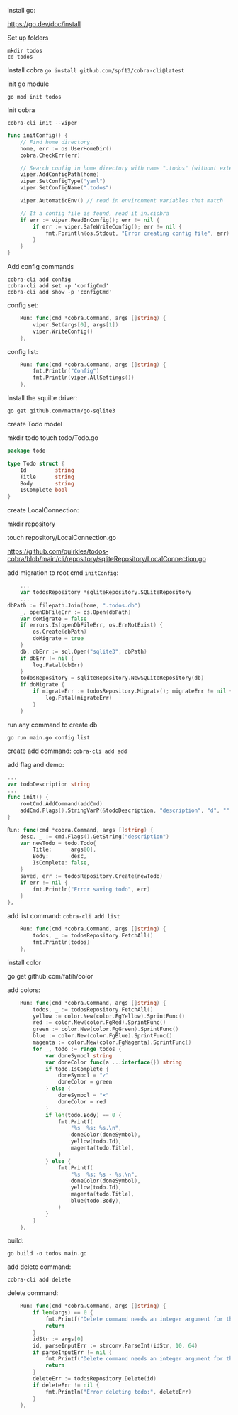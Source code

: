 install go:

https://go.dev/doc/install

Set up folders
```
mkdir todos
cd todos
```
Install cobra
`go install github.com/spf13/cobra-cli@latest`

init go module
```
go mod init todos
```
Init cobra
```
cobra-cli init --viper
```

```go
func initConfig() {
    // Find home directory.
    home, err := os.UserHomeDir()
    cobra.CheckErr(err)

    // Search config in home directory with name ".todos" (without extension).
    viper.AddConfigPath(home)
    viper.SetConfigType("yaml")
    viper.SetConfigName(".todos")

	viper.AutomaticEnv() // read in environment variables that match

	// If a config file is found, read it in.ciobra
	if err := viper.ReadInConfig(); err != nil {
		if err := viper.SafeWriteConfig(); err != nil {
			fmt.Fprintln(os.Stdout, "Error creating config file", err)
		}
	}
}
```

Add config commands
```
cobra-cli add config
cobra-cli add set -p 'configCmd'
cobra-cli add show -p 'configCmd'
```

config set:

```go
	Run: func(cmd *cobra.Command, args []string) {
		viper.Set(args[0], args[1])
		viper.WriteConfig()
	},
```

config list:

```go
	Run: func(cmd *cobra.Command, args []string) {
        fmt.Println("Config")
        fmt.Println(viper.AllSettings())
    },
```

Install the squilte driver:

`go get github.com/mattn/go-sqlite3`

create Todo model

mkdir todo
touch todo/Todo.go

```go
package todo

type Todo struct {
	Id         string
	Title      string
	Body       string
	IsComplete bool
}
```



create LocalConnection: 

mkdir repository  

touch repository/LocalConnection.go

https://github.com/quirkles/todos-cobra/blob/main/cli/repository/sqliteRepository/LocalConnection.go

add migration to root cmd `initConfig`:

```go
    ...
    var todosRepository *sqliteRepository.SQLiteRepository
    ...
dbPath := filepath.Join(home, ".todos.db")
	_, openDbFileErr := os.Open(dbPath)
	var doMigrate = false
	if errors.Is(openDbFileErr, os.ErrNotExist) {
		os.Create(dbPath)
		doMigrate = true
	}
	db, dbErr := sql.Open("sqlite3", dbPath)
	if dbErr != nil {
		log.Fatal(dbErr)
	}
	todosRepository = sqliteRepository.NewSQLiteRepository(db)
	if doMigrate {
		if migrateErr := todosRepository.Migrate(); migrateErr != nil {
			log.Fatal(migrateErr)
		}
	}
```

run any command to create db

`go run main.go config list`

create add command: `cobra-cli add add`

add flag and demo:

```go
...
var todoDescription string
...
func init() {
	rootCmd.AddCommand(addCmd)
	addCmd.Flags().StringVarP(&todoDescription, "description", "d", "", "Optional description")
}

Run: func(cmd *cobra.Command, args []string) {
    desc, _ := cmd.Flags().GetString("description")
    var newTodo = todo.Todo{
        Title:      args[0],
        Body:       desc,
        IsComplete: false,
    }
    saved, err := todosRepository.Create(newTodo)
    if err != nil {
        fmt.Println("Error saving todo", err)
    }
},
```

add list command: `cobra-cli add list`

```go
	Run: func(cmd *cobra.Command, args []string) {
		todos, _ := todosRepository.FetchAll()
		fmt.Println(todos)
	},
```

install color

go get github.com/fatih/color

add colors:

```go
	Run: func(cmd *cobra.Command, args []string) {
		todos, _ := todosRepository.FetchAll()
		yellow := color.New(color.FgYellow).SprintFunc()
		red := color.New(color.FgRed).SprintFunc()
		green := color.New(color.FgGreen).SprintFunc()
		blue := color.New(color.FgBlue).SprintFunc()
		magenta := color.New(color.FgMagenta).SprintFunc()
		for _, todo := range todos {
			var doneSymbol string
			var doneColor func(a ...interface{}) string
			if todo.IsComplete {
				doneSymbol = "✓"
				doneColor = green
			} else {
				doneSymbol = "×"
				doneColor = red
			}
			if len(todo.Body) == 0 {
				fmt.Printf(
					"%s  %s: %s.\n",
					doneColor(doneSymbol),
					yellow(todo.Id),
					magenta(todo.Title),
				)
			} else {
				fmt.Printf(
					"%s  %s: %s - %s.\n",
					doneColor(doneSymbol),
					yellow(todo.Id),
					magenta(todo.Title),
					blue(todo.Body),
				)
			}
		}
	},
```
build:

`go build -o todos main.go`


add delete command:

`cobra-cli add delete`

delete command:

```go
	Run: func(cmd *cobra.Command, args []string) {
		if len(args) == 0 {
			fmt.Printf("Delete command needs an integer argument for the id to delete\n")
			return
		}
		idStr := args[0]
		id, parseInputErr := strconv.ParseInt(idStr, 10, 64)
		if parseInputErr != nil {
			fmt.Printf("Delete command needs an integer argument for the id, got: %s\n", idStr)
			return
		}
		deleteErr := todosRepository.Delete(id)
		if deleteErr != nil {
			fmt.Println("Error deleting todo:", deleteErr)
		}
	},
```
